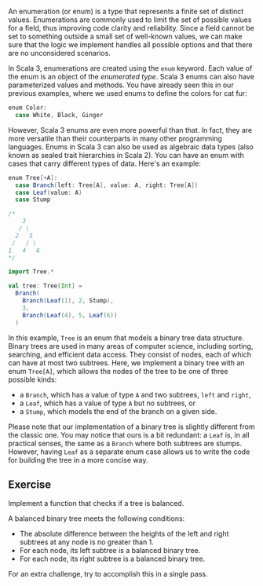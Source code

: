 An enumeration (or enum) is a type that represents a finite set of distinct values. 
Enumerations are commonly used to limit the set of possible values for a field, 
thus improving code clarity and reliability. 
Since a field cannot be set to something outside a small set of well-known values, 
we can make sure that the logic we implement handles all possible options and 
that there are no unconsidered scenarios.

In Scala 3, enumerations are created using the `enum` keyword. 
Each value of the enum is an object of the *enumerated type*. 
Scala 3 enums can also have parameterized values and methods. 
You have already seen this in our previous examples, where we used enums to define the colors for cat fur:

```scala 3
enum Color:
  case White, Black, Ginger
``` 

However, Scala 3 enums are even more powerful than that. 
In fact, they are more versatile than their counterparts in many other programming languages. 
Enums in Scala 3 can also be used as algebraic data types 
(also known as sealed trait hierarchies in Scala 2). 
You can have an enum with cases that carry different types of data. 
Here's an example:

```scala 3
enum Tree[+A]:
  case Branch(left: Tree[A], value: A, right: Tree[A])
  case Leaf(value: A)
  case Stump

/*
    3
   / \
  2   5
 /   / \
1   4   6
*/

import Tree.*

val tree: Tree[Int] =
  Branch(
    Branch(Leaf(1), 2, Stump),
    3,
    Branch(Leaf(4), 5, Leaf(6))
  )
``` 

In this example, `Tree` is an enum that models a binary tree data structure. 
Binary trees are used in many areas of computer science, including sorting, searching, and efficient data access.
They consist of nodes, each of which can have at most two subtrees. 
Here, we implement a binary tree with an enum `Tree[A]`, which allows the nodes of the tree
to be one of three possible kinds:
* a `Branch`, which has a value of type `A` and two subtrees, `left` and `right`,
* a `Leaf`, which has a value of type `A` but no subtrees, or
* a `Stump`, which models the end of the branch on a given side.

Please note that our implementation of a binary tree is slightly different from the classic one. 
You may notice that ours is a bit redundant: 
a `Leaf` is, in all practical senses, the same as a `Branch` where both subtrees are stumps. 
However, having `Leaf` as a separate enum case allows us to write the code for building 
the tree in a more concise way.

## Exercise 

Implement a function that checks if a tree is balanced.

A balanced binary tree meets the following conditions:
* The absolute difference between the heights of the left and right subtrees at any node is no greater than 1.
* For each node, its left subtree is a balanced binary tree.
* For each node, its right subtree is a balanced binary tree.

For an extra challenge, try to accomplish this in a single pass. 
